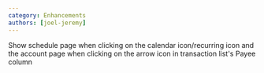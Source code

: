 ```yaml
---
category: Enhancements
authors: [joel-jeremy]
---
```


Show schedule page when clicking on the calendar icon/recurring icon and the account page when clicking on the arrow icon in transaction list's Payee column
